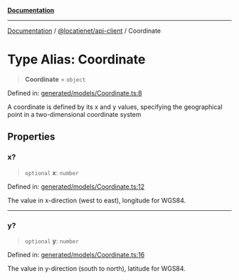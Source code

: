 [**Documentation**](../../../README.md)

***

[Documentation](../../../packages.md) / [@locatienet/api-client](../README.md) / Coordinate

# Type Alias: Coordinate

> **Coordinate** = `object`

Defined in: [generated/models/Coordinate.ts:8](https://github.com/locatienetbv/Locatienet-js/blob/cc7659c999a1f81798796e59b56febfa80f02dcd/packages/api-client/src/generated/models/Coordinate.ts#L8)

A coordinate is defined by its x and y values, specifying the geographical point in a two-dimensional coordinate system

## Properties

### x?

> `optional` **x**: `number`

Defined in: [generated/models/Coordinate.ts:12](https://github.com/locatienetbv/Locatienet-js/blob/cc7659c999a1f81798796e59b56febfa80f02dcd/packages/api-client/src/generated/models/Coordinate.ts#L12)

The value in x-direction (west to east), longitude for WGS84.

***

### y?

> `optional` **y**: `number`

Defined in: [generated/models/Coordinate.ts:16](https://github.com/locatienetbv/Locatienet-js/blob/cc7659c999a1f81798796e59b56febfa80f02dcd/packages/api-client/src/generated/models/Coordinate.ts#L16)

The value in y-direction (south to north), latitude for WGS84.
